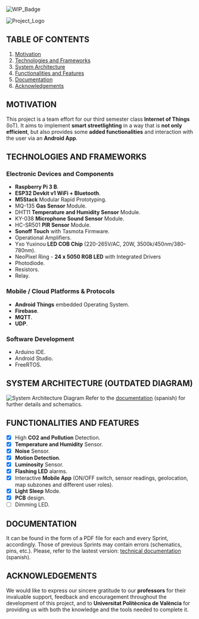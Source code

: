 ![WIP_Badge](https://img.shields.io/badge/version-0.1-blue.svg)

![Project_Logo](/img/murbin_logo.png)

## TABLE OF CONTENTS
1.  [Motivation](#motivation)
2.  [Technologies and Frameworks](#technologies-and-frameworks)
3.  [System Architecture](#system-architecture-outdated-diagram)
4.  [Functionalities and Features](#functionalities-and-features)
5.  [Documentation](#documentation)
6.  [Acknowledgements](#acknowledgements)

## MOTIVATION
This project is a team effort for our third semester class **Internet of Things** (IoT). It aims to implement **smart streetlighting** in a way that is **not only efficient**, but also provides some **added functionalities** and interaction with the user via an **Android App**.

## TECHNOLOGIES AND FRAMEWORKS
### Electronic Devices and Components
*   **Raspberry Pi 3 B**.
*   **ESP32 Devkit v1 WiFi + Bluetooth**.
*   **M5Stack** Modular Rapid Prototyping.
*   MQ-135 **Gas Sensor** Module.
*   DHT11 **Temperature and Humidity Sensor** Module.
*   KY-038 **Microphone Sound Sensor** Module.
*   HC-SR501 **PIR Sensor** Module. 
*   **Sonoff Touch** with Tasmota Firmware.
*   Operational Amplifiers.
*   Yxo Yuxinou **LED COB Chip** (220-265V/AC, 20W, 3500k/450nm/380-780nm).
*   NeoPixel Ring - **24 x 5050 RGB LED** with Integrated Drivers
*   Photodiode.
*   Resistors.
*   Relay.

### Mobile / Cloud Platforms & Protocols
*   **Android Things** embedded Operating System.
*   **Firebase**. 
*   **MQTT**.
*   **UDP**.

### Software Development 
*   Arduino IDE. 
*   Android Studio.
*   FreeRTOS.   

## SYSTEM ARCHITECTURE (OUTDATED DIAGRAM)
![System Architecture Diagram](img/system_architecture_diagram.png)
Refer to the [documentation](docs/Documento_Técnico_Diseño_v3.pdf) (spanish) for further details and schematics.

## FUNCTIONALITIES AND FEATURES 
-   [x] High **CO2 and Pollution** Detection.
-   [x] **Temperature and Humidity** Sensor.
-   [x] **Noise** Sensor.
-   [x] **Motion Detection**.
-   [x] **Luminosity** Sensor.
-   [x] **Flashing LED** alarms.
-   [x] Interactive **Mobile App** (ON/OFF switch, sensor readings, geolocation, map subzones and different user roles).
-   [x] **Light Sleep** Mode.
-   [x] **PCB** design.
-   [ ] Dimming LED.

## DOCUMENTATION
It can be found in the form of a PDF file for each and every Sprint, accordingly. Those of previous Sprints may contain errors (schematics, pins, etc.). Please, refer to the lastest version: [technical documentation](docs/Documento_Técnico_Diseño_v3.pdf) (spanish). 

## ACKNOWLEDGEMENTS
We would like to express our sincere gratitude to our **professors** for their invaluable support, feedback and encouragement throughout the development of this project, and to **Universitat Politècnica de València** for providing us with both the knowledge and the tools needed to complete it.
